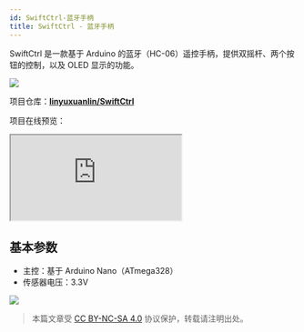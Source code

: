```yaml
---
id: SwiftCtrl-蓝牙手柄
title: SwiftCtrl - 蓝牙手柄
---
```


SwiftCtrl 是一款基于 Arduino 的蓝牙（HC-06）遥控手柄，提供双摇杆、两个按钮的控制，以及 OLED 显示的功能。

![](https://wiki-media-1253965369.cos.ap-guangzhou.myqcloud.com/img/20200221145040.png)

项目仓库：[**linyuxuanlin/SwiftCtrl**](https://github.com/linyuxuanlin/SwiftCtrl)

项目在线预览：

<div class="iframe_viewer">
    <iframe 
    scrolling="no"
  src="https://viewer.wiki-power.com/SwiftCtrl.html"
></iframe>
</div>

## 基本参数

- 主控：基于 Arduino Nano（ATmega328）
- 传感器电压：3.3V

![](https://wiki-media-1253965369.cos.ap-guangzhou.myqcloud.com/img/20200311182440.png)

> 本篇文章受 [CC BY-NC-SA 4.0](https://creativecommons.org/licenses/by/4.0/deed.zh) 协议保护，转载请注明出处。

